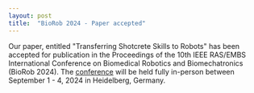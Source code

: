 ```yaml
---
layout: post
title:  "BioRob 2024 - Paper accepted"
---
```


Our paper, entitled "Transferring Shotcrete Skills to Robots" has been accepted for publication in the Proceedings of the 10th IEEE RAS/EMBS International Conference on Biomedical Robotics and Biomechatronics (BioRob 2024). 
The [conference](https://www.biorob2024.org/) will be held fully in-person between September 1 - 4, 2024 in Heidelberg, Germany. 